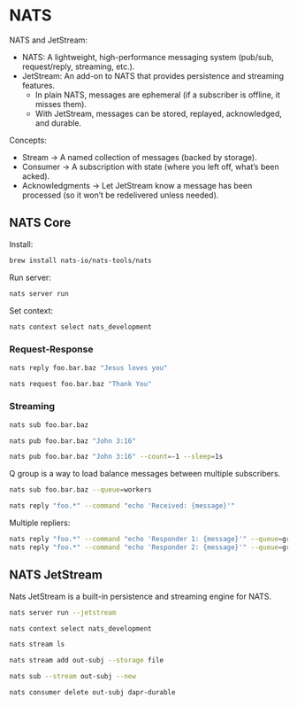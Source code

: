 # NATS

NATS and JetStream:

- NATS: A lightweight, high-performance messaging system (pub/sub, request/reply, streaming, etc.).
- JetStream: An add-on to NATS that provides persistence and streaming features.
    - In plain NATS, messages are ephemeral (if a subscriber is offline, it misses them).
    - With JetStream, messages can be stored, replayed, acknowledged, and durable.

Concepts:

- Stream → A named collection of messages (backed by storage).
- Consumer → A subscription with state (where you left off, what’s been acked).
- Acknowledgments → Let JetStream know a message has been processed (so it won’t be redelivered unless needed).

## NATS Core

Install:

```sh
brew install nats-io/nats-tools/nats
```

Run server:

```sh
nats server run
```

Set context:

```sh
nats context select nats_development
```

### Request-Response

```sh
nats reply foo.bar.baz "Jesus loves you"
```

```sh
nats request foo.bar.baz "Thank You"
```

### Streaming

```sh
nats sub foo.bar.baz
```

```sh
nats pub foo.bar.baz "John 3:16"
```

```sh
nats pub foo.bar.baz "John 3:16" --count=-1 --sleep=1s
```

Q group is a way to load balance messages between multiple subscribers.

```sh
nats sub foo.bar.baz --queue=workers
```

```sh
nats reply "foo.*" --command "echo 'Received: {message}'"
```

Multiple repliers:

```sh
nats reply "foo.*" --command "echo 'Responder 1: {message}'" --queue=greeter --sleep=2s
nats reply "foo.*" --command "echo 'Responder 2: {message}'" --queue=greeter --sleep=1s
```

## NATS JetStream

Nats JetStream is a built-in persistence and streaming engine for NATS.

```sh
nats server run --jetstream
```

```sh
nats context select nats_development
```

```sh
nats stream ls
```

```sh
nats stream add out-subj --storage file
```

```sh
nats sub --stream out-subj --new
```

```sh
nats consumer delete out-subj dapr-durable
```

